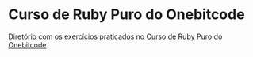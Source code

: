 # Curso de Ruby Puro do Onebitcode

Diretório com os exercícios praticados no [Curso de Ruby Puro](https://www.youtube.com/playlist?list=PLdDT8if5attEOcQGPHLNIfnSFiJHhGDOZ) do [Onebitcode](https://onebitcode.com/)
